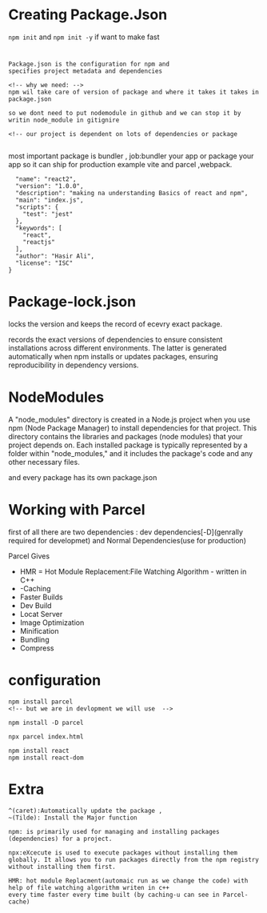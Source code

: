 # Creating Package.Json

``` npm init ```
and
````npm init -y````
if want to make fast

#

```
Package.json is the configuration for npm and 
specifies project metadata and dependencies

<!-- why we need: -->
npm wil take care of version of package and where it takes it takes in package.json

so we dont need to put nodemodule in github and we can stop it by writin node_module in gitignire

<!-- our project is dependent on lots of dependencies or package 


```
most important package is bundler , job:bundler your app or package your app so it can ship for production example vite and parcel ,webpack.

```{
  "name": "react2",
  "version": "1.0.0",
  "description": "making na understanding Basics of react and npm",
  "main": "index.js",
  "scripts": {
    "test": "jest"
  },
  "keywords": [
    "react",
    "reactjs"
  ],
  "author": "Hasir Ali",
  "license": "ISC"
}
```

# Package-lock.json

locks the version and keeps the record of ecevry exact package.

records the exact versions of dependencies to ensure consistent installations across different environments. The latter is generated automatically when npm installs or updates packages, ensuring reproducibility in dependency versions.

# NodeModules
A "node_modules" directory is created in a Node.js project when you use npm (Node Package Manager) to install dependencies for that project. This directory contains the libraries and packages (node modules) that your project depends on. Each installed package is typically represented by a folder within "node_modules," and it includes the package's code and any other necessary files. 

and every package has its own package.json
#
# Working with Parcel
first of all there are two dependencies : dev dependencies[-D](genrally required for developmet) and Normal Dependencies(use for production)




Parcel Gives
- HMR = Hot Module Replacement:File Watching Algorithm - written in C++
- -Caching
- Faster Builds
- Dev Build
- Locat Server
- Image Optimization
- Minification
- Bundling
- Compress
# configuration

```
npm install parcel
<!-- but we are in devlopment we will use  -->

npm install -D parcel

npx parcel index.html

npm install react
npm install react-dom
```

# Extra
``` 
^(caret):Automatically update the package , 
~(Tilde): Install the Major function
```

```
npm: is primarily used for managing and installing packages (dependencies) for a project.

npx:eXcecute is used to execute packages without installing them globally. It allows you to run packages directly from the npm registry without installing them first.

HMR: hot module Replacment(automaic run as we change the code) with help of file watching algorithm writen in c++
every time faster every time built (by caching-u can see in Parcel-cache)
```